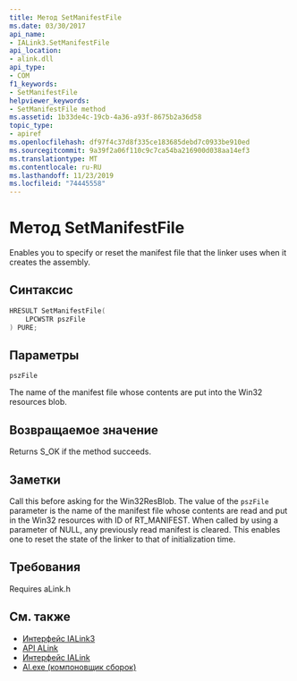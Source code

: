 ```yaml
---
title: Метод SetManifestFile
ms.date: 03/30/2017
api_name:
- IALink3.SetManifestFile
api_location:
- alink.dll
api_type:
- COM
f1_keywords:
- SetManifestFile
helpviewer_keywords:
- SetManifestFile method
ms.assetid: 1b33de4c-19cb-4a36-a93f-8675b2a36d58
topic_type:
- apiref
ms.openlocfilehash: df97f4c37d8f335ce183685debd7c0933be910ed
ms.sourcegitcommit: 9a39f2a06f110c9c7ca54ba216900d038aa14ef3
ms.translationtype: MT
ms.contentlocale: ru-RU
ms.lasthandoff: 11/23/2019
ms.locfileid: "74445558"
---
```

# <a name="setmanifestfile-method"></a>Метод SetManifestFile
Enables you to specify or reset the manifest file that the linker uses when it creates the assembly.  
  
## <a name="syntax"></a>Синтаксис  
  
```cpp  
HRESULT SetManifestFile(  
    LPCWSTR pszFile  
) PURE;  
```  
  
## <a name="parameters"></a>Параметры  
 `pszFile`  
  
 The name of the manifest file whose contents are put into the Win32 resources blob.  
  
## <a name="return-value"></a>Возвращаемое значение  
 Returns S_OK if the method succeeds.  
  
## <a name="remarks"></a>Заметки  
 Call this before asking for the Win32ResBlob. The value of the `pszFile` parameter is the name of the manifest file whose contents are read and put in the Win32 resources with ID of RT_MANIFEST. When called by using a parameter of NULL, any previously read manifest is cleared. This enables one to reset the state of the linker to that of initialization time.  
  
## <a name="requirements"></a>Требования  
 Requires aLink.h  
  
## <a name="see-also"></a>См. также

- [Интерфейс IALink3](ialink3-interface.md)
- [API ALink](index.md)
- [Интерфейс IALink](ialink-interface.md)
- [Al.exe (компоновщик сборок)](../../tools/al-exe-assembly-linker.md)
